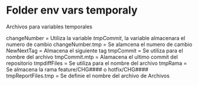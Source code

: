 # Folder env vars temporaly

Archivos para variables temporales

changeNumber        	= Utiliza la variable ${tmpCommit}$, la variable almacenara el numero de cambio
changeNumber.tmp    	= Se alamcena el numero de cambio
NewNextTag          		= Almacena el siguiente tag
tmpCommit           		= Se utiliza para el nombre del archivo
tmpCommit.mtp       	= Alamacena el ultimo commit del repositorio
tmpdiffFiles        		= Se utiliza para el nombre del archivo
tmpRama             		= Se almacena la rama feature/CHG#### o hotfix/CHG####
tmpReportFiles.tmp  	= Se definie el nombre del archivo de Archivos
